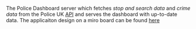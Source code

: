 The Police Dashboard server which fetches *stop and search data* and *crime data* from the Police UK [API](https://data.police.uk) and serves the dashboard with up-to-date data. The applicaiton design on a miro board can be found [here](https://miro.com/app/board/uXjVOsZDumQ=/)
